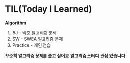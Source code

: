 # TIL(Today I Learned)

**Algorithm**

1. BJ - 백준 알고리즘 문제
2. SW - SWEA 알고리즘 문제
3. Practice - 개인 연습

**꾸준히 알고리즘 문제를 풀고 싶어요**
**알고리즘 스터디 관심 있습니다**
